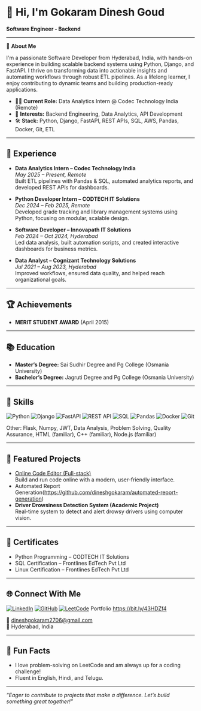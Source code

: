 # 👋 Hi, I'm Gokaram Dinesh Goud

**Software Engineer - Backend** 

---

🚀 **About Me**

I'm a passionate Software Developer from Hyderabad, India, with hands-on experience in building scalable backend systems using Python, Django, and FastAPI. I thrive on transforming data into actionable insights and automating workflows through robust ETL pipelines. As a lifelong learner, I enjoy contributing to dynamic teams and building production-ready applications.

- 🧑‍💻 **Current Role:** Data Analytics Intern @ Codec Technology India (Remote)
- 🎯 **Interests:** Backend Engineering, Data Analytics, API Development
- 🛠️ **Stack:** Python, Django, FastAPI, REST APIs, SQL, AWS, Pandas, Docker, Git, ETL

---

## 💼 Experience

- **Data Analytics Intern – Codec Technology India**  
  _May 2025 – Present, Remote_  
  Built ETL pipelines with Pandas & SQL, automated analytics reports, and developed REST APIs for dashboards.

- **Python Developer Intern – CODTECH IT Solutions**  
  _Dec 2024 – Feb 2025, Remote_  
  Developed grade tracking and library management systems using Python, focusing on modular, scalable design.

- **Software Developer – Innovapath IT Solutions**  
  _Feb 2024 – Oct 2024, Hyderabad_  
  Led data analysis, built automation scripts, and created interactive dashboards for business metrics.

- **Data Analyst – Cognizant Technology Solutions**  
  _Jul 2021 – Aug 2023, Hyderabad_  
  Improved workflows, ensured data quality, and helped reach organizational goals.

---

## 🏆 Achievements

- **MERIT STUDENT AWARD** (April 2015)

---

## 📚 Education

- **Master’s Degree:** Sai Sudhir Degree and Pg College (Osmania University)
- **Bachelor’s Degree:** Jagruti Degree and Pg College (Osmania University)

---

## 🧰 Skills

![Python](https://img.shields.io/badge/Python-3776AB?style=flat&logo=python&logoColor=white)
![Django](https://img.shields.io/badge/Django-092E20?style=flat&logo=django&logoColor=white)
![FastAPI](https://img.shields.io/badge/FastAPI-009688?style=flat&logo=fastapi&logoColor=white)
![REST API](https://img.shields.io/badge/REST-API-blue)
![SQL](https://img.shields.io/badge/SQL-4479A1?style=flat&logo=postgresql&logoColor=white)
![Pandas](https://img.shields.io/badge/Pandas-150458?style=flat&logo=pandas&logoColor=white)
![Docker](https://img.shields.io/badge/Docker-2496ED?style=flat&logo=docker&logoColor=white)
![Git](https://img.shields.io/badge/Git-F05032?style=flat&logo=git&logoColor=white)

Other: Flask, Numpy, JWT, Data Analysis, Problem Solving, Quality Assurance, HTML (familiar), C++ (familiar), Node.js (familiar)

---

## 🚀 Featured Projects

- [Online Code Editor (Full-stack)](https://github.com/dineshgokaram/online-code-editor)  
  Build and run code online with a modern, user-friendly interface.
- Automated Report Generation(https://github.com/dineshgokaram/automated-report-generation)
- **Driver Drowsiness Detection System (Academic Project)**  
  Real-time system to detect and alert drowsy drivers using computer vision.

---

## 📜 Certificates

- Python Programming – CODTECH IT Solutions
- SQL Certification – Frontlines EdTech Pvt Ltd
- Linux Certification – Frontlines EdTech Pvt Ltd

---

## 🌐 Connect With Me

[![LinkedIn](https://img.shields.io/badge/-LinkedIn-blue?logo=linkedin&logoColor=white&style=flat)](https://linkedin.com/in/dinesh-gokaram)
[![GitHub](https://img.shields.io/badge/-GitHub-black?logo=github&logoColor=white&style=flat)](https://github.com/dineshgokaram)
[![LeetCode](https://img.shields.io/badge/-LeetCode-FFA116?logo=leetcode&logoColor=white&style=flat)](https://leetcode.com/u/p2w1dyD1aN/)
Portfolio https://bit.ly/43HDZf4

📧 dineshgokaram2706@gmail.com  
📍 Hyderabad, India

---

## 🌱 Fun Facts

- I love problem-solving on LeetCode and am always up for a coding challenge!
- Fluent in English, Hindi, and Telugu.

---

_“Eager to contribute to projects that make a difference. Let’s build something great together!”_
